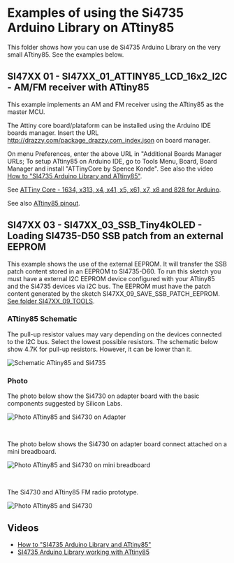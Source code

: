 # Examples of using the Si4735 Arduino Library on ATtiny85

This folder shows how you can use de Si4735 Arduino Library on the very small ATtiny85.
See the examples below. 


## SI47XX 01 - SI47XX_01_ATTINY85_LCD_16x2_I2C - AM/FM receiver with ATtiny85  

This example implements an AM and FM receiver using the ATtiny85 as the master MCU.

The Attiny core board/plataform can be installed using the Arduino IDE boards manager. Insert the URL http://drazzy.com/package_drazzy.com_index.json on board manager.

On menu Preferences, enter the above URL in "Additional Boards Manager URLs;
To setup ATtiny85 on Arduino IDE, go to Tools Menu, Board, Board Manager and install "ATTinyCore by Spence Konde". See also the video [How to "SI4735 Arduino Library and ATtiny85"](https://youtu.be/zb9TZtYVu-s).

See [ATTiny Core - 1634, x313, x4, x41, x5, x61, x7, x8 and 828 for Arduino](https://github.com/SpenceKonde/ATTinyCore).

See also [ATtiny85 pinout](https://ww1.microchip.com/downloads/en/DeviceDoc/Atmel-2586-AVR-8-bit-Microcontroller-ATtiny25-ATtiny45-ATtiny85_Datasheet.pdf).


## SI47XX 03 - SI47XX_03_SSB_Tiny4kOLED -  Loading SI4735-D50 SSB patch from an external EEPROM 

This example shows the use of the external EEPROM. 
It will transfer the SSB patch content stored in an EEPROM to SI4735-D60.
To run this sketch you must have a external I2C EEPROM device configured with your ATtiny85 and the Si4735 devices via i2C bus. The EEPROM must have the patch content generated by the sketch  SI47XX_09_SAVE_SSB_PATCH_EEPROM. [See folder SI47XX_09_TOOLS](https://github.com/pu2clr/SI4735/tree/master/examples/SI47XX_09_TOOLS/SI47XX_09_SAVE_SSB_PATCH_EEPROM).


### ATtiny85 Schematic

The pull-up resistor values may vary depending on the devices connected to the I2C bus. Select the lowest possible resistors. The schematic below show 4.7K for pull-up resistors. However, it can be lower than it.

![Schematic ATtiny85 and Si4735](https://github.com/pu2clr/SI4735/blob/master/extras/images/attiny85_schematic.png)

### Photo

The photo below show the Si4730 on adapter board with the basic components suggested by Silicon Labs.

![Photo ATtiny85 and Si4730 on Adapter](https://github.com/pu2clr/SI4735/blob/master/extras/images/SI4730_on_adapterA.png)

<BR> 

The photo below shows the Si4730 on adapter board connect attached on a mini breadboard.

![Photo ATtiny85 and Si4730 on mini breadboard](https://github.com/pu2clr/SI4735/blob/master/extras/images/SI4730_on_BreadboardA.png)

<BR>

The Si4730 and ATtiny85 FM radio prototype. 

![Photo ATtiny85 and Si4730](https://github.com/pu2clr/SI4735/blob/master/extras/images/SI4730_attiny85A.jpg)





## Videos

* [How to "SI4735 Arduino Library and ATtiny85"](https://youtu.be/zb9TZtYVu-s)
* [SI4735 Arduino Library working with ATtiny85](https://youtu.be/U9Xpqh3K4e0)

